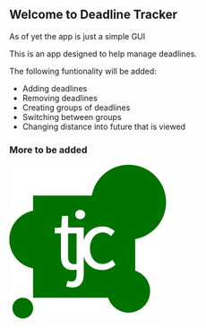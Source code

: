 ## Welcome to Deadline Tracker

As of yet the app is just a simple GUI

This is an app designed to help manage deadlines. 

The following funtionality will be added:

+ Adding deadlines
+ Removing deadlines
+ Creating groups of deadlines
+ Switching between groups
+ Changing distance into future that is viewed

### More to be added

![tjc logo](https://github.com/timjchandler/deadline-tracker/blob/master/src/main/resources/media/logo.png)
